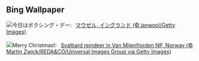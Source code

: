 ## Bing Wallpaper
![](https://www.bing.com/th?id=OHR.MouseholeXmas_JA-JP0779815955_UHD.jpg&w=1000)今日はボクシング・デー:&nbsp;&ensp;[マウゼル, イングランド (© ianwool/Getty Images)](https://www.bing.com/th?id=OHR.MouseholeXmas_JA-JP0779815955_UHD.jpg)
<br><br/>
![](https://www.bing.com/th?id=OHR.ReindeerTrio_EN-GB9048626587_UHD.jpg&w=1000)Merry Christmas!:&nbsp;&ensp;[Svalbard reindeer in Van Mijenfjorden NP, Norway (© Martin Zwick/REDA&CO/Universal Images Group via Getty Images)](https://www.bing.com/th?id=OHR.ReindeerTrio_EN-GB9048626587_UHD.jpg)
<br><br/>
